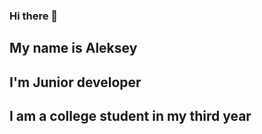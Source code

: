 <img sr=".vs\Leshawolf\v17\Image.png" width="100px">

### Hi there 👋
## My name is Aleksey
## I'm Junior developer
## I am a college student in my third year
<!--
**Leshawolf/Leshawolf** is a ✨ _special_ ✨ repository because its `README.md` (this file) appears on your GitHub profile.

Here are some ideas to get you started:

- 🔭 I’m currently working on ...
- 🌱 I’m currently learning ...
- 👯 I’m looking to collaborate on ...
- 🤔 I’m looking for help with ...
- 💬 Ask me about ...
- 📫 How to reach me: ...
- 😄 Pronouns: ...
- ⚡ Fun fact: ...
-->
